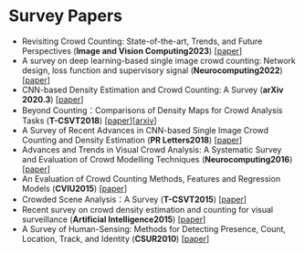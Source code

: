 # Survey Papers

- Revisiting Crowd Counting: State-of-the-art, Trends, and Future Perspectives (**Image and Vision Computing2023**) [[paper](https://arxiv.org/abs/2209.07271)]
- A survey on deep learning-based single image crowd counting: Network design, loss function and supervisory signal (**Neurocomputing2022**) [[paper](https://arxiv.org/abs/2012.15685)]
- CNN-based Density Estimation and Crowd Counting: A Survey (**arXiv 2020.3**) [[paper](https://arxiv.org/abs/2003.12783)]
- Beyond Counting：Comparisons of Density Maps for Crowd Analysis Tasks (**T-CSVT2018**) [[paper](https://ieeexplore.ieee.org/stamp/stamp.jsp?tp=&arnumber=8360001)][[arxiv](https://arxiv.org/abs/1705.10118)]
- A Survey of Recent Advances in CNN-based Single Image Crowd Counting and Density Estimation (**PR Letters2018**) [[paper](https://arxiv.org/abs/1707.01202)]
- Advances and Trends in Visual Crowd Analysis: A Systematic Survey and Evaluation of Crowd Modelling Techniques (**Neurocomputing2016**) [[paper](https://home.isr.uc.pt/~jorge/wp-content/uploads/85.pdf)]
- An Evaluation of Crowd Counting Methods, Features and Regression Models (**CVIU2015**) [[paper](https://eprints.qut.edu.au/75845/4/75845.pdf)]
- Crowded Scene Analysis：A Survey (**T-CSVT2015**) [[paper](https://arxiv.org/pdf/1502.01812.pdf)]
- Recent survey on crowd density estimation and counting for visual surveillance (**Artificial Intelligence2015**) [[paper](https://www.sciencedirect.com/science/article/pii/S0952197615000081)]
- A Survey of Human-Sensing: Methods for Detecting Presence, Count, Location, Track, and Identity (**CSUR2010**) [[paper](https://papers.ger.sh/Teixeira-SurveyHumanSensing-2010.pdf)]
